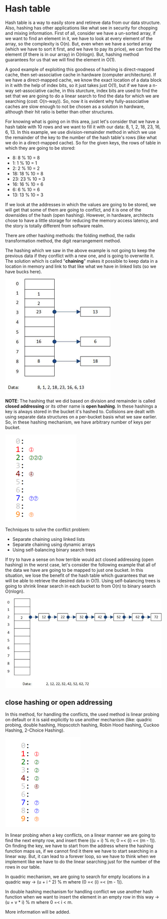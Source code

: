 # Hash table
Hash table is a way to easily store and retireve data from our data structure. Also, hashing has other applications like what see in security for chopping and mixing information. First of all, consider we have a un-sorted array, if we want to find an element in it, we have to look at every element of the array, so the complexity is O(n). But, even when we have a sorted array (which we have to sort it first, and we have to pay its price), we can find the element (if there is in our array) in O(nlogn). But, hashing method guarantees for us that we will find the element in O(1).

A good example of exploiting this goodness of hashing is direct-mapped cache, then set-associative cache in hardware (computer architecture). If we have a direct-mapped cache, we know the exact location of a data block in it with the help of index bits, so it just takes just O(1), but if we have a n-way set-associative cache, in this sturcture, index bits are used to find the set that we are going to do a linear search to find the data for which we are searching (cost: O(n-way)). So, now it is evident why fully-associative caches are slow enough to not be chosen as a solution in hardware, although their hit ratio is better than other structures.

For knowing what is going on in this area, just let's consider that we have a hash table with 10 rows and we want to fill it with our data: 8, 1, 2, 18, 23, 16, 6, 13. In this example, we use division-remainder method in which we use the remainder of the key to the number of the hash table's rows (like what we do in a direct-mapped cache). So for the given keys, the rows of table in which they are going to be stored:
- 8:  8  %  10 = 8
- 1:  1  %  10 = 1
- 2:  2  %  10 = 2
- 18: 18 %  10 = 8
- 23: 23 %  10 = 3
- 16: 16 %  10 = 6
- 6:  6  %  10 = 6
- 13: 13 %  10 = 3

If we look at the addresses in which the values are going to be stored, we will get that some of them are going to conflict, and it is one of the downsides of the hash (open hashing). However, in hardware, architects chose to have a little storage for reducing the memory access latency, and the story is totally different from software realm.

There are other hashing methods: the folding method, the radix transformation method, the digit rearrangement method.

The hashing which we saw in the above example is not going to keep the previous data if they conflict with a new one, and is going to overwrite it. The solution which is called "**chaining**" makes it possible to keep data in a location in memory and link to that like what we have in linked lists (so we have bucks here).

![hash table example](example.jpg)

**NOTE**: The hashing that we did based on division and remainder is called **closed addressing** or its other name is **open hashing**. In these hashings a key is always stored in the bucket it's hashed to. Collisions are dealt with using separate data structures on a per-bucket basis what we saw earlier. So, in these hashing mechanism, we have arbitrary number of keys per bucket.

![closed addressing - open hashing](closed-addressing_or_open-hashing.png)

Techniques to solve the conflict problem:
- Separate chaining using linked lists
- Separate chaining using dynamic arrays
- Using self-balancing binary search trees

If try to have a sense on how terrible would act closed addressing (open hashing) in the worst case, let's consider the following example that all of the data we have are going to be mapped to just one bucket. In this situation, we lose the benefit of the hash table which guarantees that we will be able to retrieve the desired data in O(1). Using self-balancing trees is going to shrink linear search in each bucket to from O(n) to binary search O(nlogn).

![open hashing problem](closed_addressing-open_hashing_mess.jpg)

## close hashing or open addressing
In this method, for handling the conflicts, the used method is linear probing on default or it is said explicitly to use another mechanism (like: quadric probing, double hashing, Hopscotch hashing, Robin Hood hashing, Cuckoo Hashing, 2-Choice Hashing).

![close hashing](close-hashing_open-addressing.png)

In linear probing when a key conflicts, on a linear manner we are going to find the next empty row, and insert there ((u + i) % m; 0 =< (i) =< (m - 1)). On finding the key, we have to start from the address where the hashing function maps us, if we cannot find it there we have to start searching in a linear way. But, it can lead to a forever loop, so we have to think when we implement like we have to do the linear searching just for the number of the rows in our table.

In quadric mechanism, we are going to search for empty locations in a quadric way -> (u + i ^ 2) % m where (0 =< (i) =< (m - 1)).

In double hashing mechanism for handling conflict we use another hash function when we want to insert the element in an empty row in this way -> (u + v * i) % m where 0 =< i < m.

More information will be added.